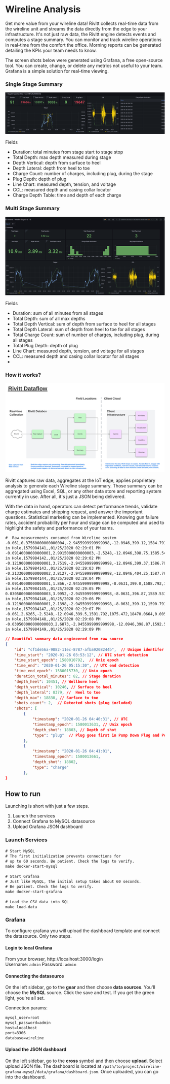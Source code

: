 # Wireline Analysis
Get more value from your wireline data! Rivitt collects real-time data from the wireline unit and streams the data
directly from the edge to your infrastructure. It's not just raw data, the Rivitt engine detects events and computes
a stage summary. You can monitor and track wireline operations in real-time from the comfort the office. Morning reports
can be generated detailing the KPIs your team needs to know.

The screen shots below were generated using Grafana, a free open-source tool. You can create, change, or delete any
metrics not useful to your team. Grafana is a simple solution for real-time viewing. 


### Single Stage Summary
![Wireline Stage Summary](/static/wireline_grafana_stage.png?raw=True "Stage Summary")

Fields 
- Duration: total minutes from stage start to stage stop
- Total Depth: max depth measured during stage
- Depth Vertical: depth from surface to heel
- Depth Lateral: depth from heel to toe
- Charge Count: number of charges, including plug, during the stage
- Plug Depth: depth of plug
- Line Chart: measured depth, tension, and voltage
- CCL: measured depth and casing collar locator
- Charge Depth Table: time and depth of each charge
### Multi Stage Summary
![Wireline Stage Summary](/static/wireline_grafana_summary.png?raw=True "Multi Stage Summary")

Fields 
- Duration: sum of all minutes from all stages 
- Total Depth: sum of all max depths
- Total Depth Vertical: sum of depth from surface to heel for all stages
- Total Depth Lateral: sum of depth from heel to toe for all stages
- Total Charge Count: sum of number of charges, including plug, during all stages
- Total Plug Depth: depth of plug
- Line Chart: measured depth, tension, and voltage for all stages
- CCL: measured depth and casing collar locator for all stages
- 
### How it works?
![Rivitt Data Flow](/static/dataflow.png "Rivitt Data Flow")

Rivitt captures raw data, aggregates at the IoT edge, applies proprietary analysis to generate each Wireline stage summary. 
Those summary can be aggregated using Excel, SQL, or any other data store and reporting system currently in use. After all,
it's just a JSON being delivered. 

With the data in hand, operators can detect performance trends, validate charge estimates and shipping request, and answer
the important questions. Statistical marketing can be implemented. Knowing gun failure rates, accident probability per 
hour and stage can be computed and used to highlight the safety and performance of your teams.

```text
#  Raw measurements consumed from Wireline system
-0.061,0.37560000000000004,-2.9455999999999998,-12.0946,399.12,1584.7913,1062.5291,18422.7246,-0.1721,Run in Hole,1579984141,,01/25/2020 02:29:01 PM
-0.09140000000000001,2.9915000000000003,-2.5248,-12.0946,398.75,1585.5417,1061.5334,18428.2832,0.0357,Run in Hole,1579984142,,01/25/2020 02:29:02 PM
-0.12190000000000001,3.7519,-2.9455999999999998,-12.0946,399.37,1586.7914,1063.5247,18436.709,-0.2194,Run in Hole,1579984143,,01/25/2020 02:29:03 PM
-0.21330000000000002,3.8127,-2.9455999999999998,-12.0946,404.25,1587.7916,1059.5422,18443.1328,0.2917,Run in Hole,1579984144,,01/25/2020 02:29:04 PM
-0.09140000000000001,1.866,-2.9455999999999998,-8.0631,399.0,1588.792,1060.5378,18450.0332,0.217,Run in Hole,1579984145,,01/25/2020 02:29:05 PM
0.030500000000000003,3.9952,-2.9455999999999998,-8.0631,396.87,1589.5313,1062.5291,18454.8086,-0.1779,Run in Hole,1579984146,,01/25/2020 02:29:06 PM
-0.12190000000000001,2.1398,-2.9455999999999998,-8.0631,399.12,1590.7915,1059.5422,18463.0742,0.0235,Run in Hole,1579984147,,01/25/2020 02:29:07 PM
-0.061,2.6265,-2.5248,-12.0946,399.5,1591.792,1075.472,18470.0664,0.0058000000000000005,Run in Hole,1579984148,,01/25/2020 02:29:08 PM
-0.030500000000000003,2.6873,-2.9455999999999998,-12.0946,398.87,1592.5424,1069.4984,18474.791,-0.3119,Run in Hole,1579984149,,01/25/2020 02:29:09 PM
```
```json
// Beautiful summary data engineered from raw source 
{
    "id": "cf1de56a-9882-11ec-8787-afba9208244b",  // Unique identifer locally generated
    "time_start": "2020-01-26 03:53:12", // UTC start detection
    "time_start_epoch": 1580010792,  // Unix epoch
    "time_end": "2020-01-26 05:15:30", // UTC end detection 
    "time_end_epoch": 1580015730, // Unix epoch
    "duration_total_minutes": 82, // Stage duration
    "depth_heel": 10451, // Wellbore heel
    "depth_vertical": 10246, // Surface to heel
    "depth_lateral": 8379, //  Heel to toe
    "depth_max": 18830, // Surface to toe
    "shots_count": 2,  // Detected shots (plug included)
    "shots": [
        {
            "timestamp": "2020-01-26 04:40:31", // UTC
            "timestamp_epoch": 1580013631, // Unix epoch
            "depth_shot": 18803, // Depth of shot
            "type": "plug"  // Plug goes first in Pump Down Plug and Perf
        },
        {
            "timestamp": "2020-01-26 04:41:01",
            "timestamp_epoch": 1580013661,
            "depth_shot": 18802,
            "type": "charge"
        },
}
```


## How to run
Launching is short with just a few steps.
1. Launch the services
2. Connect Grafana to MySQL datasource 
3. Upload Grafana JSON dashboard

### Launch Services
```shell
# Start MySQL
# The first initialization prevents connections for 
# up to 60 seconds. Be patient. Check the logs to verify.
make docker-start-mysql

# Start Grafana
# Just like MySQL, the initial setup takes about 60 seconds.
# Be patient. Check the logs to verify.
make docker-start-grafana

# Load the CSV data into SQL
make load-data
```

### Grafana
To configure grafana you will upload the dashboard template and connect
the datasource. Only two steps.

#### Login to local Grafana
From your browser, http://localhost:3000/login <br>
Username: `admin`
Password: `admin`

#### Connecting the datasource
On the left sidebar, go to the **gear** and then choose **data sources**.
You'll choose the **MySQL** source. Click the save and test.
If you get the green light, you're all set.

Connection params:
```shell
mysql_user=root
mysql_password=admin
host=localhost
port=3306
database=wireline
```

#### Upload the JSON dashboard
On the left sidebar, go to the **cross** symbol and then choose **upload**.
Select upload JSON file. The dashboard is located at `/path/to/project/wireline-grafana-mysql/data/grafana/dashboard.json`.
Once uploaded, you can go into the dashboard.


